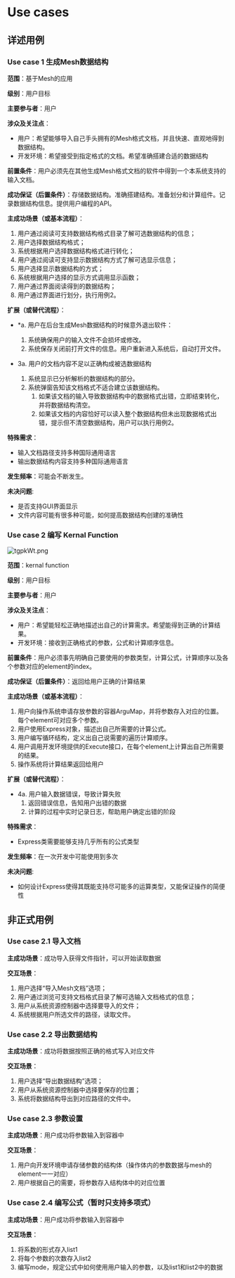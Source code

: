 # Use cases

## 详述用例 

### Use case 1 生成Mesh数据结构

**范围**：基于Mesh的应用

**级别**：用户目标

**主要参与者**：用户

**涉众及关注点**：

* 用户：希望能够导入自己手头拥有的Mesh格式文档，并且快速、直观地得到数据结构。
* 开发环境：希望接受到指定格式的文档。希望准确搭建合适的数据结构

**前置条件**：用户必须先在其他生成Mesh格式文档的软件中得到一个本系统支持的输入文档。

**成功保证（后置条件）**：存储数据结构。准确搭建结构。准备划分和计算组件。记录数据结构信息。提供用户编程的API。

**主成功场景（或基本流程）**：

1. 用户通过阅读可支持数据结构格式目录了解可选数据结构的信息；
2. 用户选择数据结构格式；
3. 系统根据用户选择数据结构格式进行转化；
4. 用户通过阅读可支持显示数据结构方式了解可选显示信息；
5. 用户选择显示数据结构的方式；
6. 系统根据用户选择的显示方式调用显示函数；
7. 用户通过界面阅读得到的数据结构；
8. 用户通过界面进行划分，执行用例2。

**扩展（或替代流程）**：

* *a. 用户在后台生成Mesh数据结构的时候意外退出软件：

  1. 系统确保用户的输入文件不会损坏或修改。
  2. 系统保存关闭前打开文件的信息。用户重新进入系统后，自动打开文件。

* 3a. 用户的文档内容不足以正确构成被选数据结构

  1. 系统显示已分析解析的数据结构的部分。
  2. 系统弹窗告知该文档格式不适合建立该数据结构。
     1. 如果该文档的输入导致数据结构中的数据格式出错，立即结束转化，并将数据结构清空。
     2. 如果该文档的内容恰好可以读入整个数据结构但未出现数据格式出错，提示但不清空数据结构，用户可以执行用例2。

**特殊需求**：

* 输入文档路径支持多种国际通用语言
* 输出数据结构内容支持多种国际通用语言

**发生频率**：可能会不断发生。

**未决问题**:

* 是否支持GUI界面显示
* 文件内容可能有很多种可能，如何提高数据结构创建的准确性

### Use case 2 编写 Kernal Function

![tgpkWt.png](https://s1.ax1x.com/2020/06/06/tgpkWt.png)

**范围**：kernal function

**级别**：用户目标

**主要参与者**：用户

**涉众及关注点**：

* 用户：希望能轻松正确地描述出自己的计算需求。希望能得到正确的计算结果。
* 开发环境：接收到正确格式的参数，公式和计算顺序信息。

**前置条件**：用户必须事先明确自己要使用的参数类型，计算公式，计算顺序以及各个参数对应的element的index。

**成功保证（后置条件）**：返回给用户正确的计算结果

**主成功场景（或基本流程）**：

1. 用户向操作系统申请存放参数的容器ArguMap，并将参数存入对应的位置。每个element可对应多个参数。
2. 用户使用Express对象，描述出自己所需要的计算公式。
3. 用户编写循环结构，定义出自己说需要的遍历计算顺序。
4. 用户调用开发环境提供的Execute接口，在每个element上计算出自己所需要的结果。
5. 操作系统将计算结果返回给用户

**扩展（或替代流程）**：

* 4a. 用户输入数据错误，导致计算失败
  1. 返回错误信息，告知用户出错的数据
  2. 计算的过程中实时记录日志，帮助用户确定出错的阶段

**特殊需求**：

* Express类需要能够支持几乎所有的公式类型

**发生频率**：在一次开发中可能使用到多次

**未决问题**:

* 如何设计Express使得其既能支持尽可能多的运算类型，又能保证操作的简便性

## 非正式用例

### Use case 2.1 导入文档

**主成功场景**：成功导入获得文件指针，可以开始读取数据

**交互场景**：

1. 用户选择“导入Mesh文档”选项；
2. 用户通过浏览可支持文档格式目录了解可选输入文档格式的信息；
3. 用户从系统资源控制器中选择要导入的文件；
4. 系统根据用户所选文件的路径，读取文件。

### Use case 2.2 导出数据结构

**主成功场景**：成功将数据按照正确的格式写入对应文件

**交互场景**：

1. 用户选择“导出数据结构”选项；
2. 用户从系统资源控制器中选择要保存的位置；
3. 系统将数据结构导出到对应路径的文件中。

### Use case 2.3 参数设置

**主成功场景**：用户成功将参数输入到容器中

**交互场景**：

1. 用户向开发环境申请存储参数的结构体（操作体内的参数数据与mesh的element一一对应）
2. 用户根据自己的需要，将参数存入结构体中的对应位置

### Use case 2.4 编写公式（暂时只支持多项式）

**主成功场景**：用户成功将参数输入到容器中

**交互场景**：

1. 将系数的形式存入list1
2. 将每个参数的次数存入list2
3. 编写mode，规定公式中如何使用用户输入的参数，以及list1和list2中的数据
